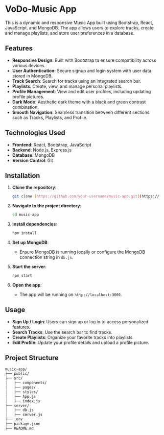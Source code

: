 # VoDo-Music App

This is a dynamic and responsive Music App built using Bootstrap, React, JavaScript, and MongoDB. The app allows users to explore tracks, create and manage playlists, and store user preferences in a database.

## Features

- **Responsive Design**: Built with Bootstrap to ensure compatibility across various devices.
- **User Authentication**: Secure signup and login system with user data stored in MongoDB.
- **Track Search**: Search for tracks using an integrated search bar.
- **Playlists**: Create, view, and manage personal playlists.
- **Profile Management**: View and edit user profiles, including updating profile pictures.
- **Dark Mode**: Aesthetic dark theme with a black and green contrast combination.
- **Smooth Navigation**: Seamless transition between different sections such as Tracks, Playlists, and Profile.

## Technologies Used

- **Frontend**: React, Bootstrap, JavaScript
- **Backend**: Node.js, Express.js
- **Database**: MongoDB
- **Version Control**: Git

## Installation

1. **Clone the repository**:
    ```bash
    git clone [https://github.com/your-username/music-app.git](https://github.com/shubhusguy/VoDo-Music.git)
    ```
2. **Navigate to the project directory**:
    ```bash
    cd music-app
    ```
3. **Install dependencies**:
    ```bash
    npm install
    ```
4. **Set up MongoDB**:
   - Ensure MongoDB is running locally or configure the MongoDB connection string in `db.js`.

5. **Start the server**:
    ```bash
    npm start
    ```

6. **Open the app**:
    - The app will be running on `http://localhost:3000`.

## Usage

- **Sign Up / Login**: Users can sign up or log in to access personalized features.
- **Search Tracks**: Use the search bar to find tracks.
- **Create Playlists**: Organize your favorite tracks into playlists.
- **Edit Profile**: Update your profile details and upload a profile picture.

## Project Structure

```bash
music-app/
├── public/
├── src/
│   ├── components/
│   ├── pages/
│   ├── styles/
│   ├── App.js
│   ├── index.js
├── server/
│   ├── db.js
│   ├── server.js
├── .env
├── package.json
├── README.md
